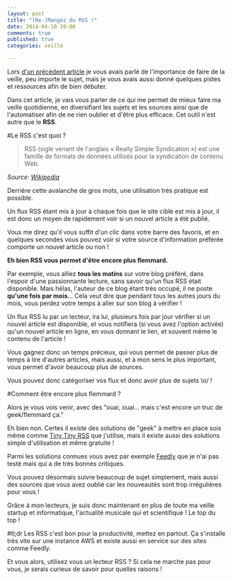 ```yaml
---
layout: post
title: "(Re-)Mangez du RSS !"
date: 2014-04-10 20:00
comments: true
published: true
categories: veille

---
```


Lors [d'un précédent article](http://blog.julienbordellier.com/veille/2013/07/02/comment-faire-sa-veille.html) je vous avais parlé de l'importance de faire de la veille, peu importe le sujet, mais je vous avais aussi donné quelques pistes et ressources afin de bien débuter.

Dans cet article, je vais vous parler de ce qui me permet de mieux faire ma veille quotidienne, en diversifiant les sujets et les sources ainsi que de l'automatiser afin de ne rien oublier et d'être plus efficace. Cet outil n'est autre que le **RSS**.

#Le RSS c'est quoi ?
> RSS (sigle venant de l'anglais « Really Simple Syndication ») est une famille de formats de données utilisés pour la syndication de contenu Web.

*Source: [Wikipedia](http://fr.wikipedia.org/wiki/RSS)*

Derrière cette avalanche de gros mots, une utilisation très pratique est possible.

Un flux RSS étant mis à jour à chaque fois que le site cible est mis à jour, il est donc un moyen de rapidement voir si un nouvel article a été publié.

Vous me direz qu'il vous suffit d'un clic dans votre barre des favoris, et en quelques secondes vous pouvez voir si votre source d'information préférée comporte un nouvel article ou non !

**Eh bien RSS vous permet d'être encore plus flemmard.**

Par exemple, vous alliez **tous les matins** sur votre blog préféré, dans l'espoir d'une passionnante lecture, sans savoir qu'un flux RSS était disponible.
Mais hélas, l'auteur de ce blog étant très occupé, il ne poste **qu'une fois par mois**...
Cela veut dire que pendant tous les autres jours du mois, vous perdez votre temps à aller sur son blog à vérifier !

Un flux RSS lu par un lecteur, ira lui, plusieurs fois par jour vérifier si un nouvel article est disponible, et vous notifiera (si vous avez l'option activée) qu'un nouvel article en ligne, en vous donnant le lien, et souvent même le contenu de l'article !

Vous gagnez donc un temps précieux, qui vous permet de passer plus de temps à lire d'autres articles, mais aussi, et à mon sens le plus important, vous permet d'avoir beaucoup plus de sources.

Vous pouvez donc catégoriser vos flux et donc avoir plus de sujets \o/ !

#Comment être encore plus flemmard ?

Alors je vous vois venir, avec des "ouai, ouai... mais c'est encore un truc de geek/flemmard ça."

Eh bien non. Certes il existe des solutions de "geek" à mettre en place sois même comme [Tiny Tiny RSS](http://tt-rss.org/) que j'utilise, mais il existe aussi des solutions simple d'utilisation et même gratuite !

Parmi les solutions connues vous avez par exemple [Feedly](http://feedly.com/) que je n'ai pas testé mais qui a de très bonnes critiques.

Vous pouvez désormais suivre beaucoup de sujet simplement, mais aussi des sources que vous avez oublié car les nouveautés sont trop irrégulières pour vous !

Grâce à mon lecteurs, je suis donc maintenant en plus de toute ma veille startup et informatique, l'actualité musicale qui et scientifique ! Le top du top !

#tl;dr
Les RSS c'est bon pour la productivité, mettez en partout. Ça s'installe très vite sur une instance AWS et existe aussi en service sur des sites comme Feedly.

Et vous alors, utilisez vous un lecteur RSS ? Si cela ne marche pas pour vous, je serais curieux de savoir pour quelles raisons !
